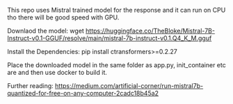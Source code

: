 This repo uses Mistral trained model for the response and it can run on CPU tho there will be good speed with GPU.

Downlaod the model: wget https://huggingface.co/TheBloke/Mistral-7B-Instruct-v0.1-GGUF/resolve/main/mistral-7b-instruct-v0.1.Q4_K_M.gguf

Install the Dependencies: pip install ctransformers>=0.2.27

Place the downloaded model in the same folder as app.py, init_container etc are and then use docker to build it.

Further reading: https://medium.com/artificial-corner/run-mistral7b-quantized-for-free-on-any-computer-2cadc18b45a2

